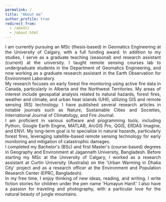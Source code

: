 ```yaml
---
permalink: /
title: "About me"
author_profile: true
redirect_from: 
  - /about/
  - /about.html
---
```

<p style="text-align: justify;">
I am currently pursuing an MSc (thesis-based) in Geomatics Engineering at the University of Calgary, with a full funding award. In addition to my studies, I serve as a graduate teaching (seasonal) and research assistant (current) at the university. I taught remote sensing courses lab to undergraduate students in the Department of Geomatics Engineering, and now working as a graduate research assistant in the Earth Observation for Environment Laboratory.
<br>
My research focuses on early forest fire monitoring using active fire data in Canada, particularly in Alberta and the Northwest Territories. My areas of interest include geospatial analysis related to natural hazards, forest fires, weather and climate, and urban heat islands (UHI), utilizing GIS and remote sensing (RS) technology. I have published several research articles in notable journals such as Nature, Sustainable Cities and Societies, International Journal of Climatology, and Fire Journal.
<br>
I am proficient in various software and programming tools, including Python, Google Earth Engine, MATLAB, ArcGIS Pro, QGIS, ERDAS Imagine, and ENVI. My long-term goal is to specialize in natural hazards, particularly forest fires, leveraging satellite-based remote sensing technology for early monitoring and mitigation of catastrophic damages.
<br>
I completed my Bachelor's (BSc) and first Master's (course-based) degrees in Geography and Environment at Jagannath University, Bangladesh. Before starting my MSc at the University of Calgary, I worked as a research assistant at Curtin University (Australia) on the 'Urban Warming in Dhaka City' project and as a research officer at the Environment and Population Research Center (EPRC, Bangladesh).
<br>
In my free time, I enjoy thinking of new ideas, reading, and writing. I write fiction stories for children under the pen name 'Humayun Hanif.' I also have a passion for traveling and photography, with a particular love for the natural beauty of jungle mountains.
</p>
